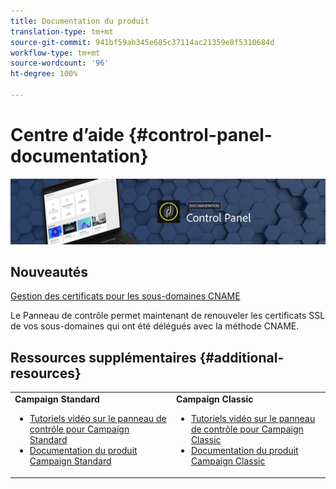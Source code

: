 ```yaml
---
title: Documentation du produit
translation-type: tm+mt
source-git-commit: 941bf59ab345e685c37114ac21359e8f5310684d
workflow-type: tm+mt
source-wordcount: '96'
ht-degree: 100%

---
```



# Centre d’aide {#control-panel-documentation}

![](assets/do-not-localize/banner.png)

## Nouveautés

[Gestion des certificats pour les sous-domaines CNAME](subdomains-certificates/using/renewing-subdomain-certificate.md)

Le Panneau de contrôle permet maintenant de renouveler les certificats SSL de vos sous-domaines qui ont été délégués avec la méthode CNAME.

## Ressources supplémentaires {#additional-resources}

<table>
    <tr>
        <td><b>Campaign Standard</b><br/>
        <ul>
            <li><a href="https://docs.adobe.com/content/help/en/campaign-learn/campaign-standard-tutorials/administrating/control-panel/control-panel-overview.html">Tutoriels vidéo sur le panneau de contrôle pour Campaign Standard</a></li>
            <li><a href="https://docs.adobe.com/content/help/fr-FR/campaign-standard/using/campaign-standard-home.html">Documentation du produit Campaign Standard</a></li>
        </ul>
        </td>
        <td><b>Campaign Classic</b><br/>
        <ul>
            <li><a href="https://docs.adobe.com/content/help/en/campaign-learn/campaign-classic-tutorials/administrating/control-panel-acc/control-panel-overview.html">Tutoriels vidéo sur le panneau de contrôle pour Campaign Classic</a></li>
            <li><a href="https://docs.adobe.com/content/help/fr-FR/campaign-classic/using/campaign-classic-home.html">Documentation du produit Campaign Classic</a></li>
        </ul>
        </td>
    </tr>
</table>

